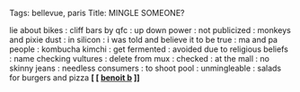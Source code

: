 Tags: bellevue, paris
Title: MINGLE SOMEONE?
  
lie about bikes : cliff bars by qfc : up down power : not publicized : monkeys and pixie dust : in silicon : i was told and believe it to be true : ma and pa people : kombucha kimchi : get fermented : avoided due to religious beliefs : name checking vultures : delete from mux : checked : at the mall : no skinny jeans : needless consumers : to shoot pool : unmingleable : salads for burgers and pizza
**[ [ [benoit b](https://shop.versatilerecords.com/album/benoit-b-pelican-love-ep-ver115) ]]**